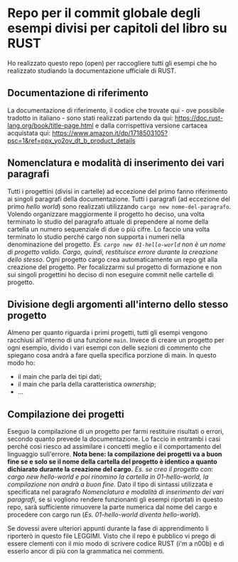 # Repo per il commit globale degli esempi divisi per capitoli del libro su RUST

Ho realizzato questo repo (open) per raccogliere tutti gli esempi che ho realizzato studiando la documentazione ufficiale di RUST.

## Documentazione di riferimento

La documentazione di riferimento, il codice che trovate qui - ove possibile tradotto in italiano - sono stati realizzati partendo da qui: https://doc.rust-lang.org/book/title-page.html e dalla corrispettiva versione cartacea acquistata qui: https://www.amazon.it/dp/1718503105?psc=1&ref=ppx_yo2ov_dt_b_product_details

## Nomenclatura e modalità di inserimento dei vari paragrafi

Tutti i progettini (divisi in cartelle) ad eccezione del primo fanno riferimento ai singoli paragrafi della documentazione. Tutti i paragrafi (ad eccezione del primo _hello world_) sono realizzati utilizzando `cargo new nome-del-paragrafo`. Volendo organizzare maggiormente il progetto ho deciso, una volta terminato lo studio del paragrafo attuale di prependere al nome della cartella un numero sequenziale di due o più cifre. Lo faccio una volta terminato lo studio perché cargo non supporta i numeri nella denominazione del progetto. _Es. `cargo new 01-hello-world` non è un nome di progetto valido. Cargo, quindi, restituisce errore durante la creazione dello stesso_.
Ogni progetto cargo crea automaticamente un repo git alla creazione del progetto. Per focalizzarmi sul progetto di formazione e non sui singoli progettini ho deciso di non eseguire commit nelle cartelle di progetto.

## Divisione degli argomenti all'interno dello stesso progetto

Almeno per quanto riguarda i primi progetti, tutti gli esempi vengono racchiusi all'interno di una funzione `main`. Invece di creare un progetto per ogni esempio, divido i vari esempi con delle sezioni di commento che spiegano cosa andrà a fare quella specifica porzione di main. In questo modo ho:

- il main che parla dei tipi dati;
- il main che parla della caratteristica _ownership_;
- ...

## Compilazione dei progetti

Eseguo la compilazione di un progetto per farmi restituire risultati o errori, secondo quanto prevede la documentazione. Lo faccio in entrambi i casi perché così riesco ad assimilare i concetti meglio e il comportamento del linguaggio sull'errore.
**Nota bene: la compilazione dei progetti va a buon fine se e solo se il nome della cartella del progetto è identico a quanto dichiarato durante la creazione del cargo.**
_Es. se creo il progetto con: cargo new hello-world e poi rinomino la cartella in 01-hello-world, la compilazione non andrà a buon fine._
Dato il tipo di sintassi utilizzata e specificata nel paragrafo _Nomenclatura e modalità di inserimento dei vari paragrafi_, se si vogliono rendere funzionanti gli esempi riportati in questo repo, sarà sufficiente rimuovere la parte numerica dal nome del cargo e procedere con cargo run (_Es. 01-hello-world diventa hello-world_).

Se dovessi avere ulteriori appunti durante la fase di apprendimento li riporterò in questo file LEGGIMI. Visto che il repo è pubblico vi prego di essere clementi con il mio modo di scrivere codice RUST (i'm a n00b) e di esserlo ancor di più con la grammatica nei commenti.
